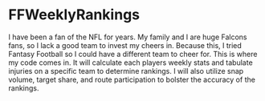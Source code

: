 # FFWeeklyRankings
I have been a fan of the NFL for years. My family and I are huge Falcons fans, so I lack a good team to invest my cheers in. Because this, I tried Fantasy Football so I could have a different team to cheer for. This is where my code comes in. It will calculate each players weekly stats and tabulate injuries on a specific team to determine rankings.
I will also utilize snap volume, target share, and route participation to bolster the accuracy of the rankings.
